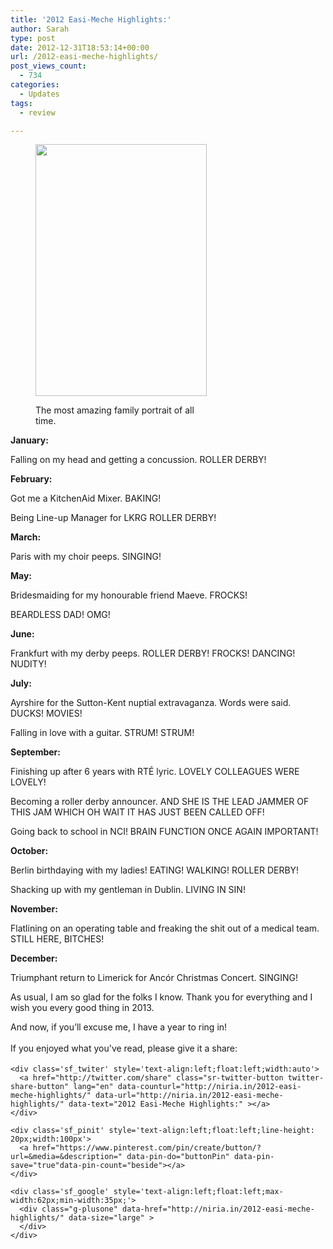 ```yaml
---
title: '2012 Easi-Meche Highlights:'
author: Sarah
type: post
date: 2012-12-31T18:53:14+00:00
url: /2012-easi-meche-highlights/
post_views_count:
  - 734
categories:
  - Updates
tags:
  - review

---
```

<div id="fb-root">
</div><figure style="width: 274px" class="wp-caption alignright">

<img class=" " title="Family Portrait" alt="" src="https://fbcdn-sphotos-h-a.akamaihd.net/hphotos-ak-ash3/534368_414776168548019_2010924139_n.jpg" width="274" height="403" /><figcaption class="wp-caption-text">The most amazing family portrait of all time.</figcaption></figure> 

**January:**

Falling on my head and getting a concussion. ROLLER DERBY!

**February:**

Got me a KitchenAid Mixer. BAKING!

Being Line-up Manager for LKRG ROLLER DERBY!

**March:**

Paris with my choir peeps. SINGING!

**May:**
  
Bridesmaiding for my honourable friend Maeve. FROCKS!

BEARDLESS DAD! OMG!

**June:**

Frankfurt with my derby peeps. ROLLER DERBY! FROCKS! DANCING! NUDITY!

**July:**

Ayrshire for the Sutton-Kent nuptial extravaganza. Words were said. DUCKS! MOVIES!

Falling in love with a guitar. STRUM! STRUM!

**September:**

Finishing up after 6 years with RTÉ lyric. LOVELY COLLEAGUES WERE LOVELY!

Becoming a roller derby announcer. AND SHE IS THE LEAD JAMMER OF THIS JAM WHICH OH WAIT IT HAS JUST BEEN CALLED OFF!

Going back to school in NCI! BRAIN FUNCTION ONCE AGAIN IMPORTANT!

**October:**

Berlin birthdaying with my ladies! EATING! WALKING! ROLLER DERBY!

Shacking up with my gentleman in Dublin. LIVING IN SIN!

**November:**

Flatlining on an operating table and freaking the shit out of a medical team. STILL HERE, BITCHES!

**December:**

Triumphant return to Limerick for Ancór Christmas Concert. SINGING!

As usual, I am so glad for the folks I know. Thank you for everything and I wish you every good thing in 2013.

And now, if you&#8217;ll excuse me, I have a year to ring in!

<div class='sfsi_Sicons' style='width: 100%; display: inline-block; vertical-align: middle; text-align:left'>
  <div style='margin:0px 8px 0px 0px; line-height: 24px'>
    <span>If you enjoyed what you've read, please give it a share:</span>
  </div>
  
  <div class='sfsi_socialwpr'>
    <div class='sf_fb' style='text-align:left;width:125px'>
      <div class="fb-like" href="http://niria.in/2012-easi-meche-highlights/" width="180" send="false" showfaces="false"  action="like" data-share="true"data-layout="button_count" >
      </div>
    </div>
    
    <div class='sf_twiter' style='text-align:left;float:left;width:auto'>
      <a href="http://twitter.com/share" class="sr-twitter-button twitter-share-button" lang="en" data-counturl="http://niria.in/2012-easi-meche-highlights/" data-url="http://niria.in/2012-easi-meche-highlights/" data-text="2012 Easi-Meche Highlights:" ></a>
    </div>
    
    <div class='sf_pinit' style='text-align:left;float:left;line-height: 20px;width:100px'>
      <a href="https://www.pinterest.com/pin/create/button/?url=&media=&description=" data-pin-do="buttonPin" data-pin-save="true"data-pin-count="beside"></a>
    </div>
    
    <div class='sf_google' style='text-align:left;float:left;max-width:62px;min-width:35px;'>
      <div class="g-plusone" data-href="http://niria.in/2012-easi-meche-highlights/" data-size="large" >
      </div>
    </div>
  </div>
</div>